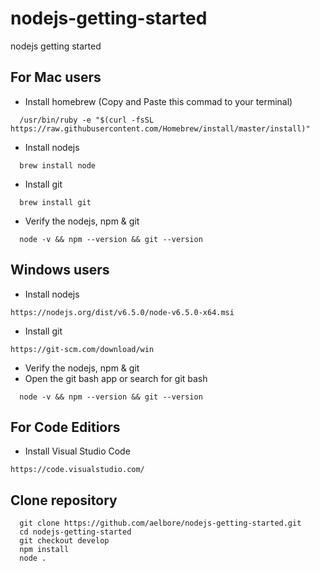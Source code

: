 # nodejs-getting-started
nodejs getting started

## For Mac users
* Install homebrew (Copy and Paste this commad to your terminal)
```
  /usr/bin/ruby -e "$(curl -fsSL https://raw.githubusercontent.com/Homebrew/install/master/install)"
```
* Install nodejs
```
  brew install node
```
* Install git
```
  brew install git
```
* Verify the nodejs, npm & git
```
  node -v && npm --version && git --version
```

## Windows users
* Install nodejs
```
https://nodejs.org/dist/v6.5.0/node-v6.5.0-x64.msi
```
* Install git
```
https://git-scm.com/download/win
```
* Verify the nodejs, npm & git
* Open the git bash app or search for git bash
```
  node -v && npm --version && git --version
```

## For Code Editiors
* Install Visual Studio Code
```
https://code.visualstudio.com/
```

## Clone repository
```
  git clone https://github.com/aelbore/nodejs-getting-started.git
  cd nodejs-getting-started
  git checkout develop
  npm install
  node .
```